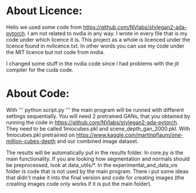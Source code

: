 # About Licence:
Hello we used some code from https://github.com/NVlabs/stylegan2-ada-pytorch. I am not related to nvdia in any way. I wrote in every file that is my code under which licence it is. This project as a whole is licenced under the licence found in nvlicence.txt. In other words you can use my code under the MIT licence but not code from nvdia.

I changed some stuff in the nvdia code since i had problems with the jit compiler for the cuda code.

# About Code:
With '''
python script.py 
'''
the main program will be runned with different settings sequentially. You will need 2 pretrained GANs, that you obtained by running the code in https://github.com/NVlabs/stylegan2-ada-pytorch. They need to be called 1miocubes.pkl and scene_depth_gan_2000.pkl. With 1miocubes.pkl pretrained on https://www.kaggle.com/martinpflaum/one-million-cubes-depth and our combined image dataset.


The results will be automatically put in the results folder. In core.py is the main functionality. If you are looking how segmentation and normals should be preprocessed, look at data_utils/*. In the experimental_and_data_vis folder is code that is not used by the main program. There i put some ideas that didn't make it into the final version and code for creating images (the creating images code only works if it is put the main folder). 

